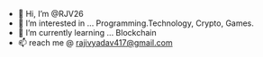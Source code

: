 - 👋 Hi, I’m @RJV26
- 👀 I’m interested in ... Programming.Technology, Crypto, Games.
- 🌱 I’m currently learning ... Blockchain
- 📫 reach me @ rajivyadav417@gmail.com

<!---
RJV26/RJV26 is a ✨ special ✨ repository because its `README.md` (this file) appears on your GitHub profile.
You can click the Preview link to take a look at your changes.
--->
